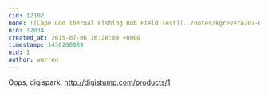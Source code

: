 ```yaml
---
cid: 12102
node: ![Cape Cod Thermal Fishing Bob Field Test](../notes/kgrevera/07-06-2015/cape-cod-thermal-fishing-bob-field-test)
nid: 12034
created_at: 2015-07-06 16:28:09 +0000
timestamp: 1436200089
uid: 1
author: warren
---
```


Oops, digispark: http://digistump.com/products/1